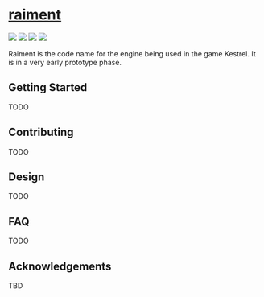 # [raiment](https://github.com/ridleywinters/raiment)
[![](https://img.shields.io/badge/License-MIT-blue.svg)](https://opensource.org/licenses/MIT)
![](https://img.shields.io/static/v1?label=Code%20Quality&message=prototype&color=55f)
![](https://img.shields.io/static/v1?label=Target%20Audience&message=hobbyist&color=55f)
![](https://github.com/ridleywinters/raiment/workflows/rust-build-and-test/badge.svg)

Raiment is the code name for the engine being used in the game Kestrel.  It is in a very early prototype phase.

## Getting Started

TODO

## Contributing

TODO

## Design

TODO

## FAQ

TODO

## Acknowledgements

TBD
